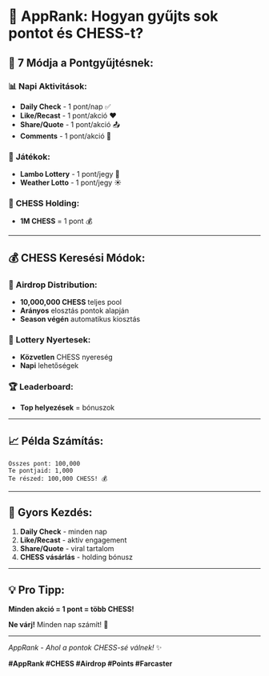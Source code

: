 # 🎯 AppRank: Hogyan gyűjts sok pontot és CHESS-t?

## 🚀 **7 Módja a Pontgyűjtésnek:**

### 📊 **Napi Aktivitások:**
- **Daily Check** - 1 pont/nap ✅
- **Like/Recast** - 1 pont/akció ❤️
- **Share/Quote** - 1 pont/akció 📤
- **Comments** - 1 pont/akció 💬

### 🎲 **Játékok:**
- **Lambo Lottery** - 1 pont/jegy 🚗
- **Weather Lotto** - 1 pont/jegy ☀️

### 💎 **CHESS Holding:**
- **1M CHESS** = 1 pont 💰

---

## 💰 **CHESS Keresési Módok:**

### 🎁 **Airdrop Distribution:**
- **10,000,000 CHESS** teljes pool
- **Arányos** elosztás pontok alapján
- **Season végén** automatikus kiosztás

### 🎲 **Lottery Nyertesek:**
- **Közvetlen** CHESS nyereség
- **Napi** lehetőségek

### 🏆 **Leaderboard:**
- **Top helyezések** = bónuszok

---

## 📈 **Példa Számítás:**
```
Összes pont: 100,000
Te pontjaid: 1,000
Te részed: 100,000 CHESS! 💰
```

---

## 🚀 **Gyors Kezdés:**
1. **Daily Check** - minden nap
2. **Like/Recast** - aktív engagement  
3. **Share/Quote** - viral tartalom
4. **CHESS vásárlás** - holding bónusz

---

## 💡 **Pro Tipp:**
**Minden akció = 1 pont = több CHESS!** 

**Ne várj!** Minden nap számít! 🎯

---

*AppRank - Ahol a pontok CHESS-sé válnek!* ✨

**#AppRank #CHESS #Airdrop #Points #Farcaster**
